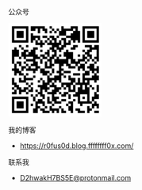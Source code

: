 公众号

![](./qr.png)

我的博客
- https://r0fus0d.blog.ffffffff0x.com/

联系我
- D2hwakH7BS5E@protonmail.com


